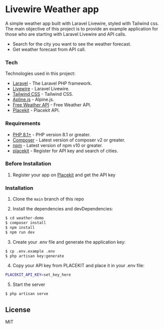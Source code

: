 # Livewire Weather app


A simple weather app built with Laravel Livewire, styled with Tailwind css. The main objective of this project is to provide an example application for those who are starting with Laravel Livewire and API calls.

  - Search for the city you want to see the weather forecast.
  - Get weather forecast from API call.

### Tech

Technologies used in this project:

* [Laravel](https://github.com/laravel/laravel) - The Laravel PHP framework.
* [Livewire](https://github.com/livewire/livewire) - Laravel Livewire.
* [Tailwind CSS](https://tailwindcss.com/) - Tailwind CSS.
* [Apline.js](https://github.com/alpinejs/alpine) - Alpine.js.
* [Free Weather API](https://open-meteo.com/) - Free Weather API.
* [Placekit](https://app.placekit.io/) - Placekit API.


### Requirements

* [PHP 8.1+](https://www.php.net/) - PHP version 8.1 or greater.
* [Composer](https://getcomposer.org/download/) - Latest version of composer v2 or greater.
* [npm](https://www.npmjs.com/) - Latest version of npm v10 or greater.
* [placekit](https://app.placekit.io/) - Register for API key and search of cities.


### Before Installation

1. Register your app on [Placekit](https://app.placekit.io/) and get the API key

### Installation

1. Clone the `main` branch of this repo


2. Install the dependencies and devDependencies:

```sh
$ cd weather-demo
$ composer install
$ npm install
$ npm run dev
```

3. Create your .env file and generate the application key:

```sh
$ cp .env.example .env
$ php artisan key:generate
```

4. Copy your API key from PLACEKIT and place it in your .env file:

```sh
PLACEKIT_API_KEY=set_key_here
```

5. Start the server

```sh
$ php artisan serve
```

License
----

MIT
